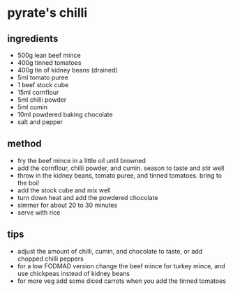 # pyrate's chilli

## ingredients
* 500g lean beef mince
* 400g tinned tomatoes
* 400g tin of kidney beans (drained)
* 5ml tomato puree
* 1 beef stock cube
* 15ml cornflour
* 5ml chilli powder
* 5ml cumin
* 10ml powdered baking chocolate
* salt and pepper

## method
* fry the beef mince in a little oil until browned
* add the cornflour, chilli powder, and cumin. season to taste and stir well
* throw in the kidney beans, tomato puree, and tinned tomatoes. bring to the boil
* add the stock cube and mix well
* turn down heat and add the powdered chocolate
* simmer for about 20 to 30 minutes
* serve with rice

## tips
* adjust the amount of chilli, cumin, and chocolate to taste, or add chopped chilli peppers
* for a low FODMAD version change the beef mince for turkey mince, and use chickpeas instead of kidney beans
* for more veg add some diced carrots when you add the tinned tomatoes
